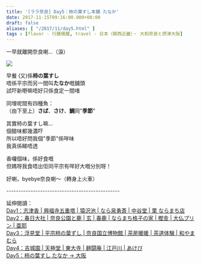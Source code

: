 ```yaml
---
title: '[ララ奈良] Day5：柿の葉すし本舗 たなか'
date: 2017-11-15T09:16:00.000+08:00
draft: false
aliases: [ "/2017/11/day5.html" ]
tags : [flavor - 行膳積腹, travel - 日本（関西近畿）・ 大和奈良と摂津大阪]
---
```


一早就離開奈良喇...（淚）  

[![](https://c1.staticflickr.com/5/4387/36962153841_aa89c00efc_z.jpg)](https://c1.staticflickr.com/5/4387/36962153841_aa89c00efc_z.jpg)

早餐 (又)係**柿の葉すし**  
唔係平宗而另一間叫**たなか**嘅舖頭  
試吓新嘢嘛唔好只係食定一間啫  
  
同埋呢間有四種魚：  
（由下至上）**さば**、**さけ**、**鯛**同"**季節**"  
  
其實柿の葉すし嘛...  
個醋味都幾濃吓  
所以唔好問我個"季節"係咩味  
我真係睇唔透  
  
香囉個味，係好食嘅  
但媽呀我食唔出佢同平宗有咩好大嘅分別呀！  
  
  
好喇，byebye奈良喇～（轉身上火車）  
  
\-----------------------------------------------  
  
延伸閱讀：  
[Day1：志津香 | 興福寺五重塔 | 猿沢池 | なら泉勇斎 | 中谷堂 | 栗 ならまち店](https://www.hidie.net/2017/09/day-1.html)  
[Day2：春日大社 | 奈良公園と鹿 | 玄 | 春鹿 | ならまち格子の家 | 樫舎 | 大仏プリン | 亜耶](https://www.hidie.net/2017/09/day-2.html)  
[Day3：浮見堂 | 平宗柿の葉ずし | 奈良国立博物館 | 茶房暖暖 | 茶道体験 | 和やまむら](https://www.hidie.net/2017/09/day-3.html)  
[Day4：吉城園 | 天極堂 | 東大寺 | 麺闘庵 | 江戸川 | あけび](https://www.hidie.net/2017/09/day-4.html)  
[Day5：柿の葉すし たなか → 大阪](https://www.hidie.net/2017/09/day1.html)